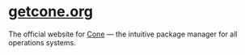 # [getcone.org](https://getcone.org/)

The official website for [Cone](https://github.com/getcone/Cone) — the intuitive package manager for all operations systems.
